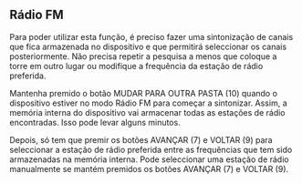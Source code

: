 ## Rádio FM

Para poder utilizar esta função, é preciso fazer uma sintonização de canais que fica armazenada no dispositivo e que permitirá seleccionar os canais posteriormente. Não precisa repetir a pesquisa a menos que coloque a torre em outro lugar ou modifique a frequência da estação de rádio preferida.

Mantenha premido o botão MUDAR PARA OUTRA PASTA (10) quando o dispositivo estiver no modo Rádio FM para começar a sintonizar.  Assim, a memória interna do dispositivo vai armacenar todas as estações de rádio encontradas. Isso pode levar alguns minutos.

Depois, só tem que premir os botões AVANÇAR (7) e VOLTAR (9) para seleccionar a estação de rádio preferida entre as frequências que tem sido armazenadas na memória interna. Pode seleccionar uma estação de rádio manualmente se mantém premidos os botões AVANÇAR (7) e VOLTAR (9).

